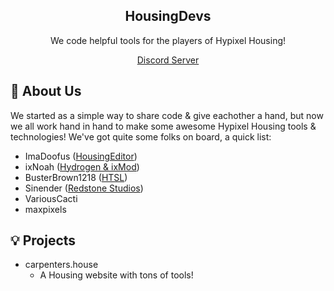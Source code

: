 <div align="center">
    <h2>HousingDevs</h2>
    <p>We code helpful tools for the players of Hypixel Housing!</p>
    <a href="https://discord.gg/qGD2ZV5cFa">Discord Server</a>
</div>

## 🔮 About Us
We started as a simple way to share code & give eachother a hand, but now we all work hand in hand to make some awesome Hypixel Housing tools & technologies!
We've got quite some folks on board, a quick list:

* ImaDoofus ([HousingEditor](https://github.com/imadoofus/housingeditor))
* ixNoah ([Hydrogen & ixMod](https://github.com/noahthenerd/))
* BusterBrown1218 ([HTSL](https://github.com/busterbrown1218/htsl))
* Sinender ([Redstone Studios](https://github.com/redstone-development))
* VariousCacti
* maxpixels

## 💡 Projects
* carpenters.house
  * A Housing website with tons of tools!
